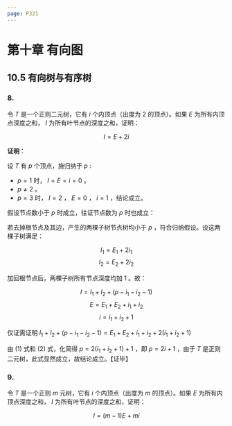 ```yaml
---
page: P321
---
```


# 第十章 有向图

## 10.5 有向树与有序树



### 8.

令 $T$ 是一个正则二元树，它有 $i$ 个内顶点（出度为 $2$ 的顶点）。如果 $E$ 为所有内顶点深度之和， $I$ 为所有叶节点的深度之和，证明：

  $$I = E + 2i$$

**证明**：

设 $T$ 有 $p$ 个顶点，施归纳于 $p$ :

+ $p = 1$ 时， $I = E = i = 0$ 。
+ $p \neq 2$ 。
+ $p = 3$ 时， $I = 2$ ， $E = 0$ ， $i = 1$ ，结论成立。

假设节点数小于 $p$ 时成立，往证节点数为 $p$ 时也成立：

若去掉根节点及其边，产生的两棵子树节点树均小于 $p$ ，符合归纳假设。设这两棵子树满足：

 $$I_1 = E_1 + 2 i_1 \tag{1}$$ 
 $$I_2 = E_2 + 2 i_2 \tag{2}$$ 

加回根节点后，两棵子树所有节点深度均加 $1$ 。故： 

 $$I = I_1 + I_2 + (p - i_1 - i_2 - 1)$$
 $$E = E_1 + E_2 + i_1 + i_2$$ 
 $$i = i_1 + i_2 + 1$$ 

仅证需证明 $I_1 + I_2 + (p - i_1 - i_2 - 1) = E_1 + E_2 + i_1 + i_2 + 2 (i_1 + i_2 + 1)$ 

由 $(1)$ 式和 $(2)$ 式，化简得 $p = 2(i_1 + i_2 + 1) + 1$ ，即 $p = 2i + 1$ ，由于 $T$ 是正则二元树，此式显然成立，故结论成立。【证毕】

### 9.

令 $T$ 是一个正则 $m$ 元树，它有 $i$ 个内顶点（出度为 $m$ 的顶点）。如果 $E$ 为所有内顶点深度之和， $I$ 为所有叶节点的深度之和，证明：

  $$I = (m-1)E + mi$$